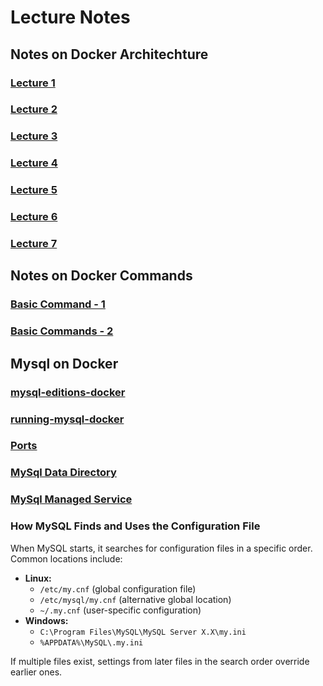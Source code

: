 # Lecture Notes

## Notes on Docker Architechture

### [Lecture 1](./notes/docker-arch/lecture1.md)

### [Lecture 2](./notes/docker-arch/lecture2.md)

### [Lecture 3](./notes/docker-arch/lecture3.md)

### [Lecture 4](./notes/docker-arch/lecture4.md)

### [Lecture 5](./notes/docker-arch/lecture5.md)

### [Lecture 6](./notes/docker-arch/lecture6.md)

### [Lecture 7](./notes/docker-arch/lecture7.md)

## Notes on Docker Commands

### [Basic Command - 1](./docker-commands/1.md)

### [Basic Commands - 2](./docker-commands/2.md)

## Mysql on Docker

### [mysql-editions-docker](./notes/mysql-docker-local/mysql-editions-docker.md)

### [running-mysql-docker](./notes/mysql-docker-local/using-mysql-docker.md)

### [Ports](./notes/mysql-docker-local/ports.md)

### [MySql Data Directory](./notes/mysql-docker-local/mysql-data-directory.md)

### [MySql Managed Service](./notes/mysql-docker-local/managed-service.md)

### **How MySQL Finds and Uses the Configuration File**

When MySQL starts, it searches for configuration files in a specific order. Common locations include:

- **Linux:**
  - `/etc/my.cnf` (global configuration file)
  - `/etc/mysql/my.cnf` (alternative global location)
  - `~/.my.cnf` (user-specific configuration)
- **Windows:**
  - `C:\Program Files\MySQL\MySQL Server X.X\my.ini`
  - `%APPDATA%\MySQL\.my.ini`

If multiple files exist, settings from later files in the search order override earlier ones.

